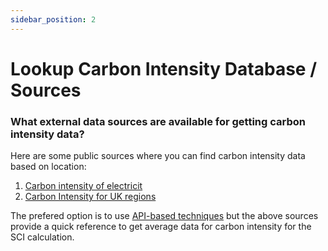```yaml
---
sidebar_position: 2
---
```



# Lookup Carbon Intensity Database / Sources

### What external data sources are available for getting carbon intensity data?​

Here are some public sources where you can find carbon intensity data based on location: 
1. [Carbon intensity of electricit](https://ourworldindata.org/grapher/carbon-intensity-electricity)
2. [Carbon Intensity for UK regions](https://carbonintensity.org.uk/)

The prefered option is to use [API-based techniques](https://sci-data.greensoftware.foundation/I/APIBased) but the above sources provide a quick reference to get average data for carbon intensity for the SCI calculation.
